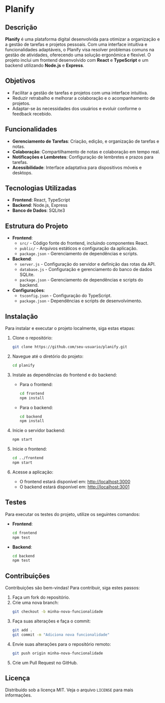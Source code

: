 # Planify

## Descrição

**Planify** é uma plataforma digital desenvolvida para otimizar a organização e a gestão de tarefas e projetos pessoais. Com uma interface intuitiva e funcionalidades adaptáveis, o Planify visa resolver problemas comuns na gestão de atividades, oferecendo uma solução ergonômica e flexível. O projeto inclui um frontend desenvolvido com **React** e **TypeScript** e um backend utilizando **Node.js** e **Express**.

## Objetivos

- Facilitar a gestão de tarefas e projetos com uma interface intuitiva.
- Reduzir retrabalho e melhorar a colaboração e o acompanhamento de projetos.
- Adaptar-se às necessidades dos usuários e evoluir conforme o feedback recebido.

## Funcionalidades

- **Gerenciamento de Tarefas**: Criação, edição, e organização de tarefas e notas.
- **Colaboração**: Compartilhamento de notas e colaboração em tempo real.
- **Notificações e Lembretes**: Configuração de lembretes e prazos para tarefas.
- **Acessibilidade**: Interface adaptativa para dispositivos móveis e desktops.

## Tecnologias Utilizadas

- **Frontend**: React, TypeScript
- **Backend**: Node.js, Express
- **Banco de Dados**: SQLite3

## Estrutura do Projeto

- **Frontend**:
  - `src/` - Código fonte do frontend, incluindo componentes React.
  - `public/` - Arquivos estáticos e configuração da aplicação.
  - `package.json` - Gerenciamento de dependências e scripts.
- **Backend**:
  - `server.js` - Configuração do servidor e definição das rotas da API.
  - `database.js` - Configuração e gerenciamento do banco de dados SQLite.
  - `package.json` - Gerenciamento de dependências e scripts do backend.
- **Configurações**:
  - `tsconfig.json` - Configuração do TypeScript.
  - `package.json` - Dependências e scripts de desenvolvimento.

## Instalação

Para instalar e executar o projeto localmente, siga estas etapas:

1. Clone o repositório:
   ```bash
   git clone https://github.com/seu-usuario/planify.git
   ```

2. Navegue até o diretório do projeto:
   ```bash
   cd planify
   ```

3. Instale as dependências do frontend e do backend:
   - Para o frontend:
     ```bash
     cd frontend
     npm install
     ```
   - Para o backend:
     ```bash
     cd backend
     npm install
     ```

4. Inicie o servidor backend:
   ```bash
   npm start
   ```

5. Inicie o frontend:
   ```bash
   cd ../frontend
   npm start
   ```

6. Acesse a aplicação:
   - O frontend estará disponível em: [http://localhost:3000](http://localhost:3000)
   - O backend estará disponível em: [http://localhost:3001](http://localhost:3001)

## Testes

Para executar os testes do projeto, utilize os seguintes comandos:

- **Frontend**:
  ```bash
  cd frontend
  npm test
  ```

- **Backend**:
  ```bash
  cd backend
  npm test
  ```

## Contribuições

Contribuições são bem-vindas! Para contribuir, siga estes passos:

1. Faça um fork do repositório.
2. Crie uma nova branch:
   ```bash
   git checkout -b minha-nova-funcionalidade
   ```
3. Faça suas alterações e faça o commit:
   ```bash
   git add .
   git commit -m "Adiciona nova funcionalidade"
   ```
4. Envie suas alterações para o repositório remoto:
   ```bash
   git push origin minha-nova-funcionalidade
   ```
5. Crie um Pull Request no GitHub.

## Licença

Distribuído sob a licença MIT. Veja o arquivo `LICENSE` para mais informações.
